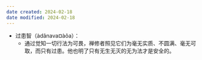 ```yaml
---
date created: 2024-02-18
date modified: 2024-02-18
---
```

- 过患智（àdãnava¤àõa）：
    - 通过觉知一切行法为可畏，禅修者照见它们为毫无实质、不圆满、毫无可取，而只有过患。他也明了只有无生无灭的无为法才是安全的。
